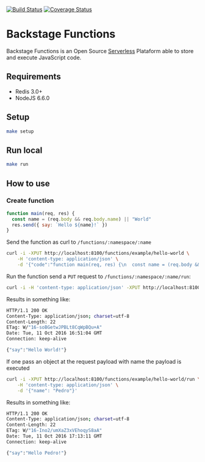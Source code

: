 [![Build Status](https://travis-ci.org/backstage/functions.png?branch=master)](https://travis-ci.org/backstage/functions)
[![Coverage Status](https://coveralls.io/repos/github/backstage/functions/badge.svg?branch=master)](https://coveralls.io/github/backstage/functions?branch=master)


# Backstage Functions

Backstage Functions is an Open Source [Serverless](http://martinfowler.com/articles/serverless.html) Plataform able to store and execute JavaScript code.

## Requirements

- Redis 3.0+
- NodeJS 6.6.0

## Setup

```bash
make setup
```

## Run local

```bash
make run
```

## How to use

### Create function

```javascript
function main(req, res) {
  const name = (req.body && req.body.name) || "World"
  res.send({ say: `Hello ${name}!` })
}
```

Send the function as curl to `/functions/:namespace/:name`

```bash
curl -i -XPUT http://localhost:8100/functions/example/hello-world \
    -H 'content-type: application/json' \
    -d '{"code":"function main(req, res) {\n  const name = (req.body && req.body.name) || \"World\"\n  res.send({ say: `Hello ${name}!` })\n}\n"}'
```

Run the function send a `PUT` request to `/functions/:namespace/:name/run`:

```bash
curl -i -H 'content-type: application/json' -XPUT http://localhost:8100/functions/example/hello-world/run
```

Results in something like:

```bash
HTTP/1.1 200 OK
Content-Type: application/json; charset=utf-8
Content-Length: 22
ETag: W/"16-soBGetwJPBLt8CqWpBQu+A"
Date: Tue, 11 Oct 2016 16:51:04 GMT
Connection: keep-alive

{"say":"Hello World!"}
```

If one pass an object at the request payload with name the payload is executed

```bash
curl -i -XPUT http://localhost:8100/functions/example/hello-world/run \
    -H 'content-type: application/json' \
    -d '{"name": "Pedro"}'
```

Results in something like:

```bash
HTTP/1.1 200 OK
Content-Type: application/json; charset=utf-8
Content-Length: 22
ETag: W/"16-Ino2/umXaZ3xVEhoqyS8aA"
Date: Tue, 11 Oct 2016 17:13:11 GMT
Connection: keep-alive

{"say":"Hello Pedro!"}
```